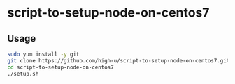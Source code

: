 # script-to-setup-node-on-centos7

## Usage

```bash
sudo yum install -y git
git clone https://github.com/high-u/script-to-setup-node-on-centos7.git
cd script-to-setup-node-on-centos7
./setup.sh
```

